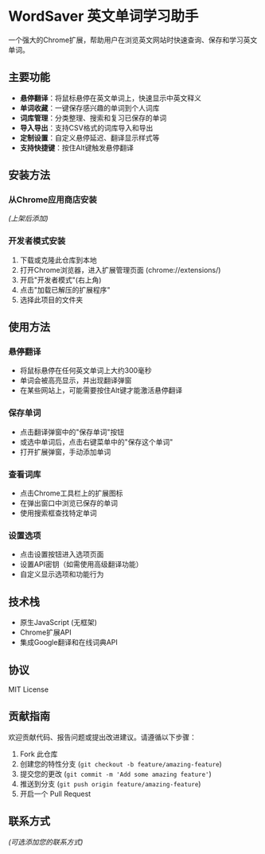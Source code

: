# WordSaver 英文单词学习助手

一个强大的Chrome扩展，帮助用户在浏览英文网站时快速查询、保存和学习英文单词。

## 主要功能

- **悬停翻译**：将鼠标悬停在英文单词上，快速显示中英文释义
- **单词收藏**：一键保存感兴趣的单词到个人词库
- **词库管理**：分类整理、搜索和复习已保存的单词
- **导入导出**：支持CSV格式的词库导入和导出
- **定制设置**：自定义悬停延迟、翻译显示样式等
- **支持快捷键**：按住Alt键触发悬停翻译

## 安装方法

### 从Chrome应用商店安装
*(上架后添加)*

### 开发者模式安装
1. 下载或克隆此仓库到本地
2. 打开Chrome浏览器，进入扩展管理页面 (chrome://extensions/)
3. 开启"开发者模式"(右上角)
4. 点击"加载已解压的扩展程序"
5. 选择此项目的文件夹

## 使用方法

### 悬停翻译
- 将鼠标悬停在任何英文单词上大约300毫秒
- 单词会被高亮显示，并出现翻译弹窗
- 在某些网站上，可能需要按住Alt键才能激活悬停翻译

### 保存单词
- 点击翻译弹窗中的"保存单词"按钮
- 或选中单词后，点击右键菜单中的"保存这个单词"
- 打开扩展弹窗，手动添加单词

### 查看词库
- 点击Chrome工具栏上的扩展图标
- 在弹出窗口中浏览已保存的单词
- 使用搜索框查找特定单词

### 设置选项
- 点击设置按钮进入选项页面
- 设置API密钥（如需使用高级翻译功能）
- 自定义显示选项和功能行为

## 技术栈

- 原生JavaScript (无框架)
- Chrome扩展API
- 集成Google翻译和在线词典API

## 协议

MIT License

## 贡献指南

欢迎贡献代码、报告问题或提出改进建议。请遵循以下步骤：

1. Fork 此仓库
2. 创建您的特性分支 (`git checkout -b feature/amazing-feature`)
3. 提交您的更改 (`git commit -m 'Add some amazing feature'`)
4. 推送到分支 (`git push origin feature/amazing-feature`)
5. 开启一个 Pull Request

## 联系方式

*(可选添加您的联系方式)* 